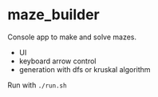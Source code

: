 # maze_builder
Console app to make and solve mazes.
* UI
* keyboard arrow control
* generation with dfs or kruskal algorithm
  
Run with `./run.sh`
